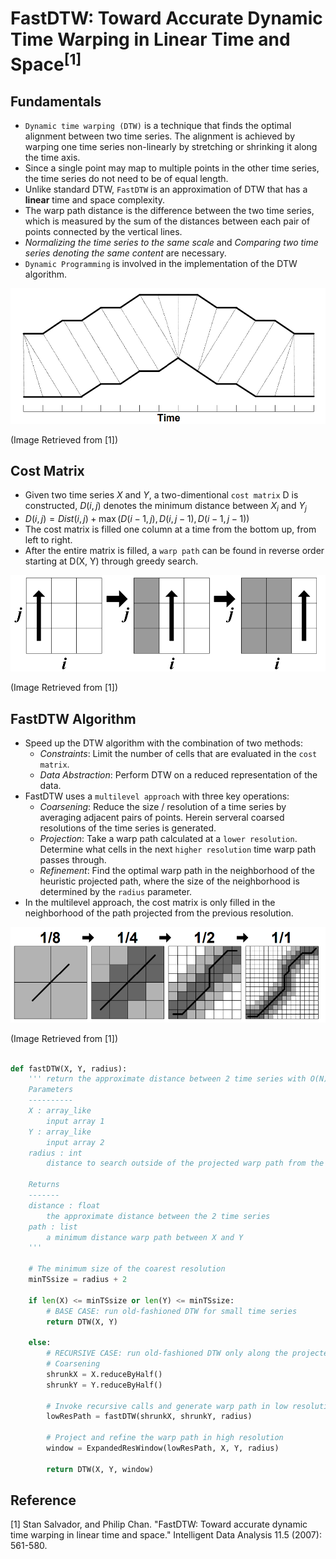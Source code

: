 # FastDTW: Toward Accurate Dynamic Time Warping in Linear Time and Space<sup>[1]</sup>


## Fundamentals

- `Dynamic time warping (DTW)` is a technique that finds the optimal alignment between two time series. The alignment is achieved by warping one time series non-linearly by stretching or shrinking it along the time axis.
- Since a single point may map to multiple points in the other time series, the time series do not need to be of equal length.
- Unlike standard DTW, `FastDTW` is an approximation of DTW that has a **linear** time and space complexity.
- The warp path distance is the difference between the two time series, which is measured by the sum of the distances between each pair of points connected by the vertical lines.
- *Normalizing the time series to the same scale* and *Comparing two time series denoting the same content* are necessary.
- `Dynamic Programming` is involved in the implementation of the DTW algorithm.

![A warping between two time series](./img/warping_two_time_series.png)

(Image Retrieved from [1])

## Cost Matrix

- Given two time series $X$ and $Y$, a two-dimentional `cost matrix` D is constructed, $D(i, j)$ denotes the minimum distance between $X_{i}$ and $Y_{j}$
- $D(i, j) = Dist(i, j) + \max(D(i - 1, j), D(i, j - 1), D(i - 1, j - 1))$
- The cost matrix is filled one column at a time from the bottom up, from left to right.
- After the entire matrix is filled, a `warp path` can be found in reverse order starting at D(X, Y) through greedy search.


![Cost Matrix](./img/cost_matrix.png)

(Image Retrieved from [1])


## FastDTW Algorithm

- Speed up the DTW algorithm with the combination of two methods:
    - *Constraints*: Limit the number of cells that are evaluated in the `cost matrix`.
    - *Data Abstraction*: Perform DTW on a reduced representation of the data.
- FastDTW uses a `multilevel approach` with three key operations:
    - *Coarsening*: Reduce the size / resolution of a time series by averaging adjacent pairs of points. Herein serveral coarsed resolutions of the time series is generated.
    - *Projection*: Take a warp path calculated at a `lower resolution`. Determine what cells in the next `higher resolution` time warp path passes through.
    - *Refinement*: Find the optimal warp path in the neighborhood of the heuristic projected path, where the size of the neighborhood is determined by the `radius` parameter.
- In the multilevel approach, the cost matrix is only filled in the neighborhood of the path projected from the previous resolution.

![FastDTW](./img/fastdtw.png)

(Image Retrieved from [1])


```python

def fastDTW(X, Y, radius):
    ''' return the approximate distance between 2 time series with O(N) time and memory complexity
    Parameters
    ----------
    X : array_like
        input array 1
    Y : array_like
        input array 2
    radius : int
        distance to search outside of the projected warp path from the previous resolution when refining the warp path

    Returns
    -------
    distance : float
        the approximate distance between the 2 time series
    path : list
        a minimum distance warp path between X and Y
    '''

    # The minimum size of the coarest resolution
    minTSsize = radius + 2 

    if len(X) <= minTSsize or len(Y) <= minTSsize:
        # BASE CASE: run old-fashioned DTW for small time series
        return DTW(X, Y)
    
    else:
        # RECURSIVE CASE: run old-fashioned DTW only along the projected path
        # Coarsening
        shrunkX = X.reduceByHalf()
        shrunkY = Y.reduceByHalf()

        # Invoke recursive calls and generate warp path in low resolution
        lowResPath = fastDTW(shrunkX, shrunkY, radius)

        # Project and refine the warp path in high resolution
        window = ExpandedResWindow(lowResPath, X, Y, radius)

        return DTW(X, Y, window)

```


## Reference

[1] Stan Salvador, and Philip Chan. "FastDTW: Toward accurate dynamic time warping in linear time and space." Intelligent Data Analysis 11.5 (2007): 561-580.

